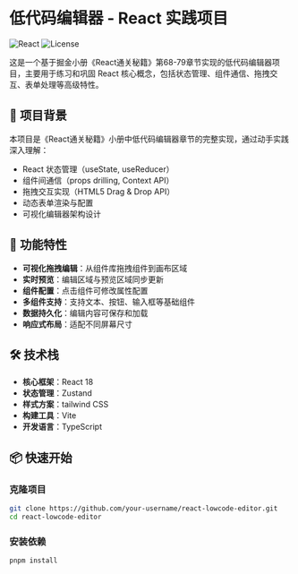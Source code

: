 # 低代码编辑器 - React 实践项目

![React](https://img.shields.io/badge/React-18+-61DAFB?logo=react&logoColor=white)
![License](https://img.shields.io/badge/license-MIT-green)

这是一个基于掘金小册《React通关秘籍》第68-79章节实现的低代码编辑器项目，主要用于练习和巩固 React 核心概念，包括状态管理、组件通信、拖拽交互、表单处理等高级特性。

## 📖 项目背景

本项目是《React通关秘籍》小册中低代码编辑器章节的完整实现，通过动手实践深入理解：
- React 状态管理（useState, useReducer）
- 组件间通信（props drilling, Context API）
- 拖拽交互实现（HTML5 Drag & Drop API）
- 动态表单渲染与配置
- 可视化编辑器架构设计

## 🚀 功能特性

- **可视化拖拽编辑**：从组件库拖拽组件到画布区域
- **实时预览**：编辑区域与预览区域同步更新
- **组件配置**：点击组件可修改属性配置
- **多组件支持**：支持文本、按钮、输入框等基础组件
- **数据持久化**：编辑内容可保存和加载
- **响应式布局**：适配不同屏幕尺寸

## 🛠 技术栈

- **核心框架**：React 18
- **状态管理**：Zustand
- **样式方案**：tailwind CSS
- **构建工具**：Vite
- **开发语言**：TypeScript

## 📦 快速开始

### 克隆项目

```bash  
git clone https://github.com/your-username/react-lowcode-editor.git  
cd react-lowcode-editor  
```

### 安装依赖
```bash
pnpm install
```
